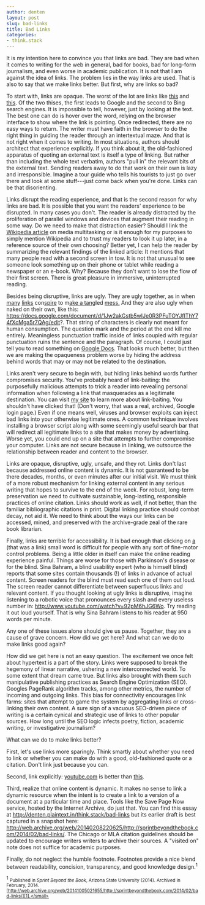 ```yaml
---
author: denten
layout: post
slug: bad-links
title: Bad Links
categories:
- think.stack
---
```


It is my intention here to convince you that links are bad. They are bad when
it comes to writing for the web in general, bad for books, bad for long-form
journalism, and even worse in academic publication. It is not that I am
against the idea of links. The problem lies in the way links are used. That is
also to say that we make links better. But first, why are links so bad?

To start with, links are opaque. The worst of the lot are links like [this][2]
and [this][3]. Of the two thises, the first leads to Google and the second to
Bing search engines. It is impossible to tell, however, just by looking at the
text. The best one can do is hover over the word, relying on the browser
interface to show where the link is pointing. Once redirected, there are no
easy ways to return. The writer must have faith in the browser to do the right
thing in guiding the reader through an intertextual maze. And that is not
right when it comes to writing. In most situations, authors should architect
that experience explicitly. If you think about it, the old-fashioned apparatus
of quoting an external text is itself a type of linking. But rather than
including the whole text verbatim, authors "pull in" the relevant bits of the
external text. Sending readers away to do that work on their own is lazy and
irresponsible. Imagine a tour guide who tells his tourists to just go over
there and look at some stuff---just come back when you're done. Links can be
that disorienting.

[2]: http://web.archive.org/web/20141005021655/http://www.google.com/
[3]: http://web.archive.org/web/20141005021655/http://www.bing.com/

Links disrupt the reading experience, and that is the second reason for why
links are bad. It is possible that you want the readers' experience to be
disrupted. In many cases you don't. The reader is already distracted by the
proliferation of parallel windows and devices that augment their reading in
some way. Do we need to make that distraction easier? Should I link the
[Wikipedia article][4] on media multitasking or is it enough for my purposes
to simply mention Wikipedia and to trust my readers to look it up later, in a
reference source of their own choosing? Better yet, I can help the reader by
summarizing the relevant findings of the linked article: It mentions that many
people read with a second screen in tow. It is not that unusual to see someone
look something up on their phone or tablet while reading a newspaper or an
e-book. Why? Because they don't want to lose the flow of their first screen.
There is great pleasure in immersive, uninterrupted reading.

[4]: http://web.archive.org/web/20141005021655/http://en.wikipedia.org/wiki/Media_multitasking

Besides being disruptive, links are ugly. They are ugly together, as in when
[many][5] [links][6] con[spire][7] to m[ake a tang][8]led [mess.][9] And they
are also ugly when naked on their own, like this:
https://docs.google.com/document/d/1Jw2akGstb5wIJe0R3PFuTOYJfIThY74fXcMga5r7QAg/edit?.
That string of characters is clearly not meant for human consumption. The
question mark and the period at the end kill me entirely. Meaningless
punctuation traffic inside of links coupled with regular punctuation ruins the
sentence and the paragraph. Of course, I could just tell you to read something
on [Google Docs][10]. That looks much better, but then we are making the
opaqueness problem worse by hiding the address behind words that may or may
not be related to the destination.

[5]: http://web.archive.org/web/20141005021655/http://en.wikipedia.org/wiki/Plural
[6]: http://web.archive.org/web/20141005021655/http://en.wikipedia.org/wiki/Hyperlink
[7]: http://web.archive.org/web/20141022082657/http://en.wikipedia.org/wiki/Spire
[8]: https://www.google.com/search?q=make+a+tang
[9]: http://web.archive.org/web/20141014084805/http://en.wikipedia.org/wiki/Spaghetti
[10]: https://docs.google.com/document/d/1Jw2akGstb5wIJe0R3PFuTOYJfIThY74fXcMga5r7QAg/edit?usp=sharing

Links aren't very secure to begin with, but hiding links behind words further
compromises security. You've probably heard of link-baiting: the purposefully
malicious attempts to trick a reader into revealing personal information when
following a link that masquerades as a legitimate destination. You can visit
[my site][11] to learn more about link-baiting. You shouldn't have clicked
that! (Don't worry, that was a real, archived, Google login page.) Even if one
means well, viruses and browser exploits can inject bad links into your
otherwise legitimate ones. A common technique involves installing a browser
script along with some seemingly useful search bar that will redirect all
legitimate links to a site that makes money by advertising. Worse yet, you
could end up on a site that attempts to further compromise your computer.
Links are not secure because in linking, we outsource the relationship between
reader and content to the browser.

[11]: http://web.archive.org/web/20141005021655/https://accounts.google.com/ServiceLogin?hl=en&continue=https://www.google.com/

Links are opaque, disruptive, ugly, unsafe, and they rot. Links don't last
because addressed online content is dynamic. It is not guaranteed to be there
decades, months, or even minutes after our initial visit. We must think of a
more robust mechanism for linking external content in any serious writing that
hopes to survive to the end of the week. For robust, long-term preservation we
need to cultivate sustainable, long-lasting, responsible practices of online
citation. Links should work as well, if not better, than the familiar
bibliographic citations in print.  Digital linking practice should combat
decay, not aid it. We need to think about the ways our links can be accessed,
mined, and preserved with the archive-grade zeal of the rare book librarian.

Finally, links are terrible for accessibility. It is bad enough that clicking
on [a][12] (that was a link) small word is difficult for people with any sort
of fine-motor control problems. Being a little older in itself can make the
online reading experience painful. Things are worse for those with Parkinson's
disease or for the blind. Sina Bahram, a blind usability expert (who is
himself blind) reports that some sites contain thousands (!) of links in
advance of actual content. Screen readers for the blind must read each one of
them out loud. The screen reader cannot differentiate between superfluous
links and relevant content. If you thought looking at ugly links is
disruptive, imagine listening to a robotic voice that pronounces every slash
and every useless number in: http://www.youtube.com/watch?v=92pM6hJG6Wo. Try
reading it out loud yourself. That is why Sina Bahram listens to his reader at
950 words per minute.

[12]: http://web.archive.org/web/20141005021655/http://www.pointerpointer.com/

Any one of these issues alone should give us pause. Together, they are a cause
of grave concern. How did we get here? And what can we do to make links good
again?

How did we get here is not an easy question. The excitement we once felt about
hypertext is a part of the story. Links were supposed to break the hegemony of
linear narrative, ushering a new interconnected world. To some extent that
dream came true. But links also brought with them such manipulative publishing
practices as Search Engine Optimization (SEO). Googles PageRank algorithm
tracks, among other metrics, the number of incoming and outgoing links. This
bias for connectivity encourages link farms: sites that attempt to game the
system by aggregating links or cross-linking their own content. A sure sign of
a vacuous SEO-driven piece of writing is a certain cynical and strategic use
of links to other popular sources. How long until the SEO logic infects
poetry, fiction, academic writing, or investigative journalism?

What can we do to make links better?

First, let's use links more sparingly.  Think smartly about whether you need
to link or whether you can make do with a good, old-fashioned quote or a
citation. Don't link just because you can.

Second, link explicitly: [youtube.com](youtube.com) is better than [this][14].

Third, realize that online content is dynamic. It makes no sense to link a
dynamic resource when the intent is to create a link to a version of a
document at a particular time and place. Tools like the Save Page Now service,
hosted by the Internet Archive, do just that. You can find this essay at
http://denten.plaintext.in/think.stack/bad-links but its earlier draft is best
captured in a snapshot here:
http://web.archive.org/web/20140208220625/http://sprintbeyondthebook.com/2014/02/bad-links/.
The Chicago or MLA citation guidelines should be updated to encourage writers
writers to archive their sources. A "visited on" note does not suffice for
academic purposes.

Finally, do not neglect the humble footnote. Footnotes provide a nice blend
between readability, concision, transparency, and good knowledge
design.<sup>1</sup>

[13]: http://www.youtube.com/
[14]: http://www.youtube.com/

<sup>1</sup> <small>Published in *Sprint Beyond the Book*, Arizona State University
(2014). Archived in February, 2014.
[http://web.archive.org/web/20141005021655/http://sprintbeyondthebook.com/2014/02/bad-links/][1].</small>

[1]: http://web.archive.org/web/20141005021655/http://sprintbeyondthebook.com/2014/02/bad-links/ 
